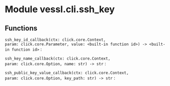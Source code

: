 Module vessl.cli.ssh_key
========================

Functions
---------

    
`ssh_key_id_callback(ctx: click.core.Context, param: click.core.Parameter, value: <built-in function id>) ‑> <built-in function id>`
:   

    
`ssh_key_name_callback(ctx: click.core.Context, param: click.core.Option, name: str) ‑> str`
:   

    
`ssh_public_key_value_callback(ctx: click.core.Context, param: click.core.Option, key_path: str) ‑> str`
:
